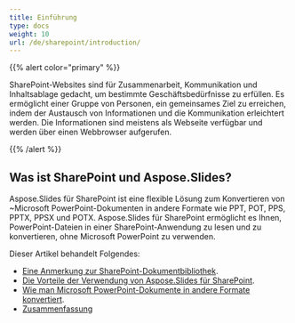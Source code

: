 ```yaml
---
title: Einführung
type: docs
weight: 10
url: /de/sharepoint/introduction/
---
```


{{% alert color="primary" %}} 

SharePoint-Websites sind für Zusammenarbeit, Kommunikation und Inhaltsablage gedacht, um bestimmte Geschäftsbedürfnisse zu erfüllen. Es ermöglicht einer Gruppe von Personen, ein gemeinsames Ziel zu erreichen, indem der Austausch von Informationen und die Kommunikation erleichtert werden. Die Informationen sind meistens als Webseite verfügbar und werden über einen Webbrowser aufgerufen. 

{{% /alert %}} 
## **Was ist SharePoint und Aspose.Slides?**
Aspose.Slides für SharePoint ist eine flexible Lösung zum Konvertieren von ~Microsoft PowerPoint-Dokumenten in andere Formate wie PPT, POT, PPS, PPTX, PPSX und POTX. Aspose.Slides für SharePoint ermöglicht es Ihnen, PowerPoint-Dateien in einer SharePoint-Anwendung zu lesen und zu konvertieren, ohne Microsoft PowerPoint zu verwenden. 

Dieser Artikel behandelt Folgendes: 

- [Eine Anmerkung zur SharePoint-Dokumentbibliothek](/slides/de/sharepoint/sharepoint-document-library/).
- [Die Vorteile der Verwendung von Aspose.Slides für SharePoint](/slides/de/sharepoint/benefits-of-using-aspose-slides-for-sharepoint/).
- [Wie man Microsoft PowerPoint-Dokumente in andere Formate konvertiert](/slides/de/sharepoint/converting-microsoft-powerpoint-documents-into-other-formats/).
- [Zusammenfassung](/slides/de/sharepoint/summary/)